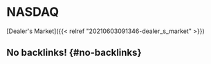 # NASDAQ


[Dealer's Market]({{< relref "20210603091346-dealer_s_market" >}})


## No backlinks! {#no-backlinks}
